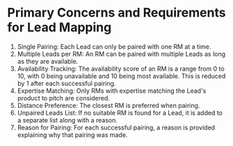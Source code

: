 # Primary Concerns and Requirements for Lead Mapping 

1. Single Pairing: Each Lead can only be paired with one RM at a time.
2. Multiple Leads per RM: An RM can be paired with multiple Leads as long as they are available.
3. Availability Tracking: The availability score of an RM is a range from 0 to 10, with 0 being unavailable and 10 being most available. This is reduced by 1 after each successful pairing.
4. Expertise Matching: Only RMs with expertise matching the Lead's product to pitch are considered.
5. Distance Preference: The closest RM is preferred when pairing.
6. Unpaired Leads List: If no suitable RM is found for a Lead, it is added to a separate list along with a reason.
7. Reason for Pairing: For each successful pairing, a reason is provided explaining why that pairing was made.
